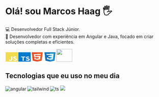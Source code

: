 <h1>Olá! sou Marcos Haag 🖐️</h1>

💻 Desenvolvedor Full Stack Júnior. <br>
📘 Desenvolvedor com experiência em Angular e Java, focado em criar soluções completas e eficientes.

<div>
<img aling="center" height="30" width="40" src="https://raw.githubusercontent.com/devicons/devicon/master/icons/javascript/javascript-plain.svg" alt="js"><img aling="center" height="30" width="40" src="https://raw.githubusercontent.com/devicons/devicon/master/icons/typescript/typescript-plain.svg" alt="ts"><img aling="center" height="30" width="40" src="https://raw.githubusercontent.com/devicons/devicon/master/icons/html5/html5-original.svg" alt="html"><img aling="center" height="30" width="40" src="https://raw.githubusercontent.com/devicons/devicon/master/icons/css3/css3-original.svg" alt="ts"><img aling="center" height="40" width="50"   src="https://cdn.jsdelivr.net/gh/devicons/devicon@latest/icons/java/java-original-wordmark.svg" />
</div>
<h2>Tecnologias que eu uso no meu dia</h2> 

<img aling="center" src="https://img.shields.io/badge/Angular-DD0031?style=for-the-badge&logo=angular&logoColor=white" alt="angular"> <img aling="center" src="https://img.shields.io/badge/Tailwind_CSS-38B2AC?style=for-the-badge&logo=tailwind-css&logoColor=white" alt="tailwind"> <img aling="center" src="https://img.shields.io/badge/MySQL-00000F?style=for-the-badge&logo=mysql&logoColor=white" alt="ts"> <img aling="center" src="https://img.shields.io/badge/Spring-6DB33F?style=for-the-badge&logo=spring&logoColor=whit">
